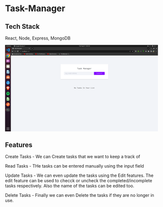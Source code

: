 # Task-Manager


## Tech Stack

React, Node, Express, MongoDB

![Home Page of the Task-Manager](https://github.com/bagariaraj23/Task-Manager/blob/master/Assets/HomePage.png)

## Features

Create Tasks - We can Create tasks that we want to keep a track of


Read Tasks - THe tasks can be entered manually using the input field


Update Tasks - We can even update the tasks using the Edit features. The edit feature can be used to checck or uncheck the completed/incomplete tasks respectively. Also the name of the tasks can be edited too.


Delete Tasks - Finally we can even Delete the tasks if they are no longer in use.
